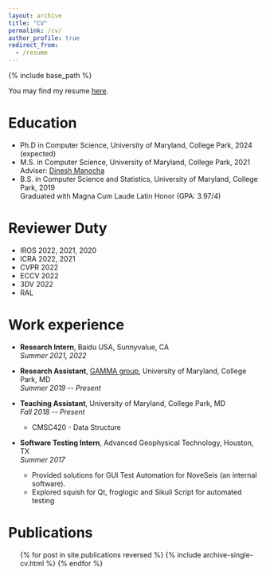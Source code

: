 ```yaml
---
layout: archive
title: "CV"
permalink: /cv/
author_profile: true
redirect_from:
  - /resume
---
```


{% include base_path %}

You may find my resume <a href="http://rayguan97.github.io/files/resume.pdf">here</a>.

Education
======
* Ph.D in Computer Science, University of Maryland, College Park, 2024 (expected) <br>
    <!-- Adviser: [Dinesh Manocha](https://www.cs.umd.edu/people/dmanocha)
             [Ming Lin](https://www.cs.umd.edu/people/lin) -->
* M.S. in Computer Science, University of Maryland, College Park, 2021  <br>
    Adviser: [Dinesh Manocha](https://www.cs.umd.edu/people/dmanocha)
* B.S. in Computer Science and Statistics, University of Maryland, College Park, 2019 <br>
    Graduated with Magna Cum Laude Latin Honor (GPA: 3.97/4)
    
Reviewer Duty
======
* IROS 2022, 2021, 2020
* ICRA 2022, 2021
* CVPR 2022
* ECCV 2022
* 3DV 2022
* RAL

Work experience
======
* **Research Intern**, Baidu USA, Sunnyvalue, CA  <br>
  *Summer 2021, 2022*

* **Research Assistant**, [GAMMA group](https://gamma.umd.edu/), University of Maryland, College Park, MD <br>
  *Summer 2019 -- Present*

* **Teaching Assistant**, University of Maryland, College Park, MD <br>
  *Fall 2018 -- Present*
  * CMSC420 - Data Structure

* **Software Testing Intern**, Advanced Geophysical Technology, Houston, TX <br>
  *Summer 2017*
  * Provided solutions for GUI Test Automation for NoveSeis (an internal software).
  * Explored squish for Qt, froglogic and Sikuli Script for automated testing

Publications
======
  <ul>{% for post in site.publications reversed %}
    {% include archive-single-cv.html %}
  {% endfor %}</ul>

